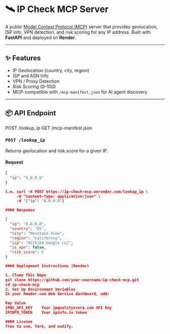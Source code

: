 # 🛰️ IP Check MCP Server

A public [Model Context Protocol (MCP)](https://github.com/modelcontext/protocol) server that provides geolocation, ISP info, VPN detection, and risk scoring for any IP address. Built with **FastAPI** and deployed on **Render**.

---

## ✨ Features

- IP Geolocation (country, city, region)
- ISP and ASN Info
- VPN / Proxy Detection
- Risk Scoring (0–100)
- MCP-compatible with `/mcp-manifest.json` for AI agent discovery

---

## 📦 API Endpoint
POST /lookup_ip
GET /mcp-manifest.json

### `POST /lookup_ip`

Returns geolocation and risk score for a given IP.

#### Request

```json
{
  "ip": "8.8.8.8"
}

i.e. curl -X POST https://ip-check-mcp.onrender.com/lookup_ip \
     -H "Content-Type: application/json" \
     -d '{"ip": "8.8.8.8"}

#### Response

{
  "ip": "8.8.8.8",
  "country": "US",
  "city": "Mountain View",
  "region": "California",
  "isp": "AS15169 Google LLC",
  "is_vpn": false,
  "risk_score": 0
}

#### Deployment Instructions (Render)

1. Clone This Repo
git clone https://github.com/your-username/ip-check-mcp.git
cd ip-check-mcp
2. Set Up Environment Variables
In your Render.com Web Service dashboard, add:

Key	Value
IPQS_API_KEY	Your ipqualityscore.com API key
IPINFO_TOKEN	Your ipinfo.io token

#### License
free to use, fork, and modify.
